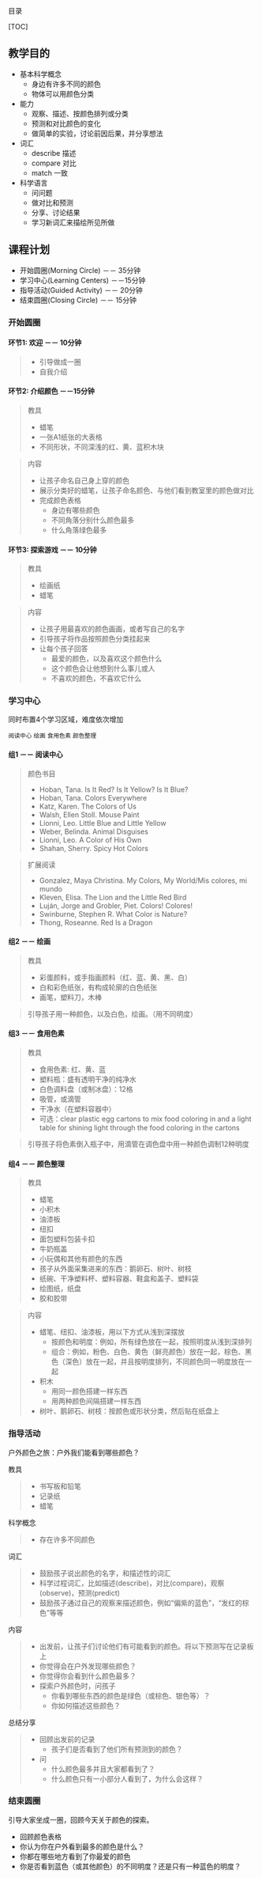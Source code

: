目录

[TOC]

## 教学目的

- 基本科学概念
  - 身边有许多不同的颜色
  - 物体可以用颜色分类
- 能力
  - 观察、描述、按颜色排列或分类
  - 预测和对比颜色的变化
  - 做简单的实验，讨论前因后果，并分享想法
- 词汇
  - describe 描述
  - compare 对比
  - match 一致
- 科学语言
  - 问问题
  - 做对比和预测
  - 分享、讨论结果
  - 学习新词汇来描绘所见所做





## 课程计划

- 开始圆圈(Morning Circle) －－ 35分钟
- 学习中心(Learning Centers) －－15分钟
- 指导活动(Guided Activity) －－ 20分钟
- 结束圆圈(Closing Circle) －－ 15分钟





### 开始圆圈

#### 环节1: 欢迎 －－ 10分钟

> - 引导做成一圈
> - 自我介绍



#### 环节2: 介绍颜色 －－15分钟

> 教具
>
> - 蜡笔
> - 一张A1纸张的大表格
> - 不同形状，不同深浅的红、黄、蓝积木块

> 内容
>
> - 让孩子命名自己身上穿的颜色
> - 展示分类好的蜡笔，让孩子命名颜色、与他们看到教室里的颜色做对比
> - 完成颜色表格
>   - 身边有哪些颜色
>   - 不同角落分别什么颜色最多
>   - 什么角落绿色最多



#### 环节3: 探索游戏 －－ 10分钟

> 教具
>
> - 绘画纸
> - 蜡笔

> 内容
>
> - 让孩子用最喜欢的颜色画画，或者写自己的名字
> - 引导孩子将作品按照颜色分类挂起来
> - 让每个孩子回答
>   - 最爱的颜色，以及喜欢这个颜色什么
>   - 这个颜色会让他想到什么事儿或人 
>   - 不喜欢的颜色，不喜欢它什么



### 学习中心

同时布置4个学习区域，难度依次增加

`阅读中心`  `绘画` `食用色素` `颜色整理`

#### 组1 －－ 阅读中心

> 颜色书目
>
> - Hoban, Tana. Is It Red? Is It Yellow? Is It Blue?
> - Hoban, Tana. Colors Everywhere
> - Katz, Karen. The Colors of Us
> - Walsh, Ellen Stoll. Mouse Paint
> - Lionni, Leo. Little Blue and Little Yellow
> - Weber, Belinda. Animal Disguises
> - Lionni, Leo. A Color of His Own
> - Shahan, Sherry. Spicy Hot Colors

> 扩展阅读
>
> - Gonzalez, Maya Christina. My Colors, My World/Mis colores, mi mundo
> - Kleven, Elisa. The Lion and the Little Red Bird
> - Luján, Jorge and Grobler, Piet. Colors! Colores!
> - Swinburne, Stephen R. What Color is Nature?
> - Thong, Roseanne. Red Is a Dragon



#### 组2 －－ 绘画

> 教具
>
> - 彩蛋颜料，或手指画颜料（红、蓝、黄、黑、白）
> - 白和彩色纸张，有构成轮廓的白色纸张
> - 画笔，塑料刀，木棒

> 引导孩子用一种颜色，以及白色，绘画。（用不同明度）



#### 组3 －－ 食用色素

> 教具
>
> - 食用色素: 红、黄、蓝
> - 塑料瓶：盛有透明干净的纯净水
> - 白色调料盘（或制冰盘）：12格
> - 吸管，或滴管
> - 干净水（在塑料容器中）
> - 可选：clear plastic egg cartons to mix food coloring in and a light table for shining light through the food coloring in the cartons

> 引导孩子将色素倒入瓶子中，用滴管在调色盘中用一种颜色调制12种明度



#### 组4 －－ 颜色整理

> 教具
>
> - 蜡笔
> - 小积木
> - 油漆板
> - 纽扣
> - 面包塑料包装卡扣
> - 牛奶瓶盖
> - 小玩偶和其他有颜色的东西
> - 孩子从外面采集进来的东西：鹅卵石、树叶、树枝
> - 纸碗、干净塑料杯、塑料容器、鞋盒和盖子、塑料袋
> - 绘图纸，纸盘
> - 胶和胶带

> 内容
>
> - 蜡笔、纽扣、油漆板，用以下方式从浅到深摆放
>   - 按颜色和明度：例如，所有绿色放在一起，按照明度从浅到深排列
>   - 组合：例如，粉色、白色、黄色（鲜亮颜色）放在一起，棕色、黑色（深色）放在一起，并且按明度排列，不同颜色同一明度放在一起
> - 积木
>   - 用同一颜色搭建一样东西
>   - 用两种颜色间隔搭建一样东西
> - 树叶、鹅卵石、树枝：按颜色或形状分类，然后贴在纸盘上



### 指导活动

户外颜色之旅：户外我们能看到哪些颜色？

教具

> - 书写板和铅笔
> - 记录纸
> - 蜡笔


科学概念

> - 存在许多不同颜色


词汇

> - 鼓励孩子说出颜色的名字，和描述性的词汇
> - 科学过程词汇，比如描述(describe)，对比(compare)，观察(observe)，预测(predict)
> - 鼓励孩子通过自己的观察来描述颜色，例如“偏紫的蓝色”，“发红的棕色”等等


内容

> - 出发前，让孩子们讨论他们有可能看到的颜色。将以下预测写在记录板上
> - 你觉得会在户外发现哪些颜色？
> - 你觉得你会看到什么颜色最多？
> - 探索户外颜色时，问孩子
>   - 你看到哪些东西的颜色是绿色（或棕色、银色等）？
>   - 你如何描述这些颜色？


总结分享

> - 回顾出发前的记录
>   - 孩子们是否看到了他们所有预测到的颜色？
> - 问
>   - 什么颜色最多并且大家都看到了？
>   - 什么颜色只有一小部分人看到了，为什么会这样？



### 结束圆圈

引导大家坐成一圈，回顾今天关于颜色的探索。

- 回顾颜色表格
- 你认为你在户外看到最多的颜色是什么？
- 你都在哪些地方看到了你最爱的颜色
- 你是否看到蓝色（或其他颜色）的不同明度？还是只有一种蓝色的明度？

